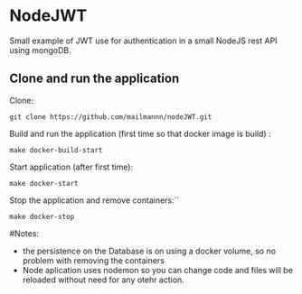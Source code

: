 # NodeJWT
Small example of JWT use for authentication in a small NodeJS rest API using mongoDB.


## Clone and run the application

Clone:

````
git clone https://github.com/mailmannn/nodeJWT.git

````

Build and run the application (first time so that docker image is build) :


````
make docker-build-start

````

Start application (after first time):

````
make docker-start

````


Stop the application and remove containers:´´

````
make docker-stop 

````

#Notes: 
  - the persistence on the Database is on using a docker volume, so no problem with removing the containers
  - Node aplication uses nodemon so you can change code and files will be reloaded without need for any otehr action.
